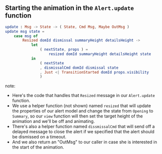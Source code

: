 ##  Starting the animation in the `Alert.update` function

```elm
update : Msg -> State -> ( State, Cmd Msg, Maybe OutMsg )
update msg state =
    case msg of
        Resized domId dismissal summaryHeight detailsHeight ->
            let
                ( nextState, props ) =
                    resized domId summaryHeight detailsHeight state
            in
                ( nextState
                , dismissalCmd domId dismissal state
                , Just <| TransitionStarted domId props.visibility
                )
```

note:
* Here's the code that handles that `Resized` message in our `Alert.update` function.
* We use a helper function (not shown) named `resized` that will update the properties of our alert model
and change the state from `Opening` to `Summary`, so our `view` function will
then set the target height of the animation and we'll be off and animating.
* There's also a helper function named `dissmissalCmd` that will send off a delayed message to close
the alert if we specified that the alert should be dismissed on a timeout.
* And we also return an "OutMsg" to our caller in case she is interested in the start of the animation.
